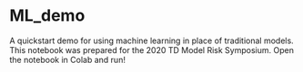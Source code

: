 # ML_demo
A quickstart demo for using machine learning in place of traditional models.
This notebook was prepared for the 2020 TD Model Risk Symposium.
Open the notebook in Colab and run!
